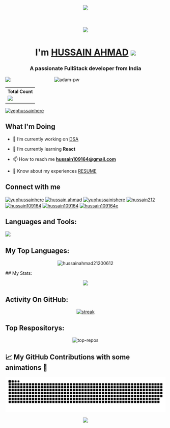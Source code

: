 <p align="center">
  <img src="https://capsule-render.vercel.app/api?type=waving&color=gradient&text=Hello!&height=100&section=header"/>
</p>


<h1 align="center">
<img src="https://readme-typing-svg.demolab.com/?lines=Let's%20Connect%20and%20have%20a%20Chat!%20🚀💬&font=Fira%20Code&center=true&width=700&height=45&color=fff53a&vCenter=true&pause=1000&size=25" /></a>
</h1>

<h1 align="center">I'm <a href="https://hussain-ahmad-profile.vercel.app/" target="blank">HUSSAIN AHMAD</a> <img src="https://media.giphy.com/media/hvRJCLFzcasrR4ia7z/giphy.gif" width="30"> </h1>
<h3 align="center">A passionate FullStack developer from India</h3>
<!-- <div align="center"> <img width="100%" src="https://raw.githubusercontent.com//HussainAhmad21200612/HussainAhmad21200612/main/github-banner.png"> </div> -->
<!-- <img align="right" alt="Coding" width="400" src="https://raw.githubusercontent.com/devSouvik/devSouvik/master/gif3.gif"> -->
<a href="https://www.youtube.com/watch?v=dQw4w9WgXcQ"><img src="https://user-images.githubusercontent.com/73097560/115834477-dbab4500-a447-11eb-908a-139a6edaec5c.gif"></a>
<img align="right" src="https://github.com/Adam-pw/Adam-pw/blob/main/animation_500_kxa883sd.gif" alt="adam-pw" width="350px" align="right" />
<table>
    <tr>
      <!-- <th>Profile Views</th> -->
      <th>Total Count</th>
    </tr>
    <tr>
      <td>
         <a href="https://github.com/hussainahmad21200612"> <img src="https://komarev.com/ghpvc/?username=hussainahmad21200612&style=for-the-badge&color=brightgreen"> </a>
      </td>
    </tr>
  </table>

<p align="left"> <a href="https://twitter.com/yephussainhere" target="blank"><img src="https://img.shields.io/twitter/follow/yephussainhere?logo=twitter&style=for-the-badge" alt="yephussainhere" /></a> </p>

## What I'm Doing

- 🔭 I’m currently working on [DSA](https://github.com/HussainAhmad21200612/DSA.git)

- 🌱 I’m currently learning **React**

- 📫 How to reach me **hussain109164@gmail.com**

- 📄 Know about my experiences [RESUME](https://github.com/HussainAhmad21200612/HussainAhmad21200612/blob/main/Hussain%20Ahmad.pdf)

## Connect with me
<p align="left">
<a href="https://twitter.com/yephussainhere" target="blank"><img align="center" src="https://raw.githubusercontent.com/rahuldkjain/github-profile-readme-generator/master/src/images/icons/Social/twitter.svg" alt="yuphussainhere" height="30" width="40" /></a>
<a href="https://linkedin.com/in/hussain-ahmad-62040a215" target="blank"><img align="center" src="https://raw.githubusercontent.com/rahuldkjain/github-profile-readme-generator/master/src/images/icons/Social/linked-in-alt.svg" alt="hussain ahmad" height="30" width="40" /></a>
<a href="https://instagram.com/yuphussainishere" target="blank"><img align="center" src="https://raw.githubusercontent.com/rahuldkjain/github-profile-readme-generator/master/src/images/icons/Social/instagram.svg" alt="yuphussainishere" height="30" width="40" /></a>
<a href="https://www.codechef.com/users/hussain212" target="blank"><img align="center" src="https://cdn.jsdelivr.net/npm/simple-icons@3.1.0/icons/codechef.svg" alt="hussain212" height="30" width="40" /></a>
<a href="https://codeforces.com/profile/hussain109164" target="blank"><img align="center" src="https://raw.githubusercontent.com/rahuldkjain/github-profile-readme-generator/master/src/images/icons/Social/codeforces.svg" alt="hussain109164" height="30" width="40" /></a>
<a href="https://www.leetcode.com/hussain109164" target="blank"><img align="center" src="https://raw.githubusercontent.com/rahuldkjain/github-profile-readme-generator/master/src/images/icons/Social/leet-code.svg" alt="hussain109164" height="30" width="40" /></a>
<a href="https://auth.geeksforgeeks.org/user/hussain109164/" target="blank"><img align="center" src="https://raw.githubusercontent.com/rahuldkjain/github-profile-readme-generator/master/src/images/icons/Social/geeks-for-geeks.svg" alt="hussain109164e" height="30" width="40" /></a>
</p>

<!--## Languages and Tools
<p align="left"> <a href="https://getbootstrap.com" target="_blank" rel="noreferrer">
  <img src="https://cdn.jsdelivr.net/gh/devicons/devicon/icons/vscode/vscode-original.svg" alt="vscode" width="45" height="45"/>
  <img src="https://raw.githubusercontent.com/devicons/devicon/master/icons/bootstrap/bootstrap-plain-wordmark.svg" alt="bootstrap" width="40" height="40"/> </a> <a href="https://www.cprogramming.com/" target="_blank" rel="noreferrer"> <img src="https://raw.githubusercontent.com/devicons/devicon/master/icons/c/c-original.svg" alt="c" width="40" height="40"/> </a> <a href="https://www.w3schools.com/cpp/" target="_blank" rel="noreferrer"> <img src="https://raw.githubusercontent.com/devicons/devicon/master/icons/cplusplus/cplusplus-original.svg" alt="cplusplus" width="40" height="40"/> </a> <a href="https://www.w3schools.com/css/" target="_blank" rel="noreferrer"> <img src="https://raw.githubusercontent.com/devicons/devicon/master/icons/css3/css3-original-wordmark.svg" alt="css3" width="40" height="40"/> </a> <a href="https://expressjs.com" target="_blank" rel="noreferrer"> <img src="https://raw.githubusercontent.com/devicons/devicon/master/icons/express/express-original-wordmark.svg" alt="express" width="40" height="40"/> </a> <a href="https://git-scm.com/" target="_blank" rel="noreferrer"> <img src="https://www.vectorlogo.zone/logos/git-scm/git-scm-icon.svg" alt="git" width="40" height="40"/> </a> <a href="https://heroku.com" target="_blank" rel="noreferrer"> <img src="https://www.vectorlogo.zone/logos/heroku/heroku-icon.svg" alt="heroku" width="40" height="40"/> </a> <a href="https://www.w3.org/html/" target="_blank" rel="noreferrer"> <img src="https://raw.githubusercontent.com/devicons/devicon/master/icons/html5/html5-original-wordmark.svg" alt="html5" width="40" height="40"/> </a> <a href="https://www.java.com" target="_blank" rel="noreferrer"> <img src="https://raw.githubusercontent.com/devicons/devicon/master/icons/java/java-original.svg" alt="java" width="40" height="40"/> </a> <a href="https://developer.mozilla.org/en-US/docs/Web/JavaScript" target="_blank" rel="noreferrer"> <img src="https://raw.githubusercontent.com/devicons/devicon/master/icons/javascript/javascript-original.svg" alt="javascript" width="40" height="40"/> </a> <a href="https://www.mongodb.com/" target="_blank" rel="noreferrer"> <img src="https://raw.githubusercontent.com/devicons/devicon/master/icons/mongodb/mongodb-original-wordmark.svg" alt="mongodb" width="40" height="40"/> </a> <a href="https://www.mysql.com/" target="_blank" rel="noreferrer"> <img src="https://raw.githubusercontent.com/devicons/devicon/master/icons/mysql/mysql-original-wordmark.svg" alt="mysql" width="40" height="40"/> </a> <a href="https://nodejs.org" target="_blank" rel="noreferrer"> <img src="https://raw.githubusercontent.com/devicons/devicon/master/icons/nodejs/nodejs-original-wordmark.svg" alt="nodejs" width="40" height="40"/> </a> <a href="https://www.python.org" target="_blank" rel="noreferrer"> <img src="https://raw.githubusercontent.com/devicons/devicon/master/icons/python/python-original.svg" alt="python" width="40" height="40"/> </a> <a href="https://reactjs.org/" target="_blank" rel="noreferrer"> <img src="https://raw.githubusercontent.com/devicons/devicon/master/icons/react/react-original-wordmark.svg" alt="react" width="40" height="40"/> </a> </p>

<p align="right" style="margin-left🕥"><img align="left" src="https://github-readme-stats.vercel.app/api/top-langs?username=hussainahmad21200612&show_icons=true&locale=en&layout=compact" alt="hussainahmad21200612" /></p>

<p align="right">&nbsp;<img align="center" src="https://github-readme-stats.vercel.app/api?username=hussainahmad21200612&show_icons=true&locale=en" alt="hussainahmad21200612" /></p>
### 🔥 Streak Stats
<p align="center"><img src="https://github-readme-streak-stats.herokuapp.com/?user=hussainahmad21200612" alt="hussainahmad21200612"  /></p>
<a href="https://www.youtube.com/watch?v=dQw4w9WgXcQ"><img src="https://user-images.githubusercontent.com/73097560/115834477-dbab4500-a447-11eb-908a-139a6edaec5c.gif"></a>
### 🔝 Top Contributed Repo
 ![](https://github-contributor-stats.vercel.app/api?username=HussainAhmad21200612&limit=5&theme=flat&combine_all_yearly_contributions=true) 
<p align="center"><img src="https://github-contributor-stats.vercel.app/api?username=HussainAhmad21200612&limit=5&theme=flat&combine_all_yearly_contributions=true" alt="hussainahmad21200612"  /></p> -->


## Languages and Tools:

<p align="left"> <a href="https://github.com/hussainahmad21200612"><img src="https://skillicons.dev/icons?i=c,cpp,java,python,html,css,js,react,express,git,github,nodejs,mongodb,atom,vscode"> </a> </p>

## My Top Languages:
<p align="center">
  <img height="200px" src="https://github-readme-stats.vercel.app/api/top-langs?username=hussainahmad21200612&hide_border=true&show_icons=true&show_icons=true&locale=en&layout=compact&theme=gruvbox&bg_color=151515" alt="hussainahmad21200612" />
</p>
## My Stats:
<p align="center">
<img height="200px" src="https://github-readme-stats.vercel.app/api?username=hussainahmad21200612&hide_border=true&show_icons=true&count_private=true&theme=gruvbox&bg_color=151515">
</p>

## Activity On GitHub:

<p align="center">
  <a href="https://github.com/hussainahmad212006120">      
<img title="stats" alt="streak" src="https://github-readme-streak-stats.herokuapp.com/?user=hussainahmad21200612&theme=dark&hide_border=true&stroke=f53b3b"/>
</a> 
</p>

## Top Respositorys:

<p align="center"><img title="s" alt="top-repos" src="https://github-contributor-stats.vercel.app/api?username=HussainAhmad21200612&limit=5&hide_border=true&show_icons=true&count_private=true&theme=gruvbox&bg_color=151515&stroke=f53b3b&combine_all_yearly_contributions=true" alt="hussainahmad21200612"  /></p>
  
## 📈 My GitHub Contributions with some animations 🐍

 <!-- <p align="center"><img src="https://github.com/hussainahmad21200612/hussainahmad21200612/blob/output/github-contribution-grid-snake-dark.svg" alt="hussainahmad21200612"  /></p>-->
<p align="center">
  <picture>
  <source media="(prefers-color-scheme: dark)" srcset="https://github.com/hussainahmad21200612/hussainahmad21200612/blob/output/github-contribution-grid-snake-dark.svg">
  <source media="(prefers-color-scheme: light)" srcset="https://github.com/hussainahmad21200612/hussainahmad21200612/blob/output/github-contribution-grid-snake.svg">
  <img alt="github contribution grid snake animation" src="https://raw.githubusercontent.com/platane/platane/output/github-contribution-grid-snake.svg">
  </picture>
</p>
<p align="center">
  <img src="https://capsule-render.vercel.app/api?type=waving&color=gradient&height=100&section=footer"/>
</p>
